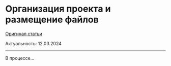 # Организация проекта и размещение файлов

[Оригинал статьи](https://nextjs.org/docs/app/building-your-application/routing/colocation)

Актуальность: 12.03.2024

---



В процессе...
